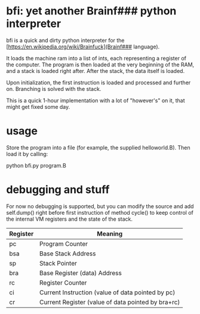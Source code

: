 # bfi: yet another Brainf### python interpreter

bfi is a quick and dirty python interpreter for the [https://en.wikipedia.org/wiki/Brainfuck](Brainf### language).

It loads the machine ram into a list of ints, each representing a register of the computer. The program is then loaded at the very beginning of the RAM, and a stack is loaded right after. After the stack, the data itself is loaded.

Upon initialization, the first instruction is loaded and processed and further on. Branching is solved with the stack.

This is a quick 1-hour implementation with a lot of "however's" on it, that might get fixed some day.

# usage

Store the program into a file (for example, the supplied helloworld.B). Then load it by calling:

 python bfi.py program.B
 
# debugging and stuff

For now no debugging is supported, but you can modify the source and add self.dump() right before first instruction of method cycle() to keep control of the internal VM registers and the state of the stack.

| Register | Meaning                                               |
|----------|-------------------------------------------------------|
| pc       | Program Counter                                       |
| bsa      | Base Stack Address                                    |
| sp       | Stack Pointer                                         |
| bra      | Base Register (data) Address                          |
| rc       | Register Counter                                      |
| ci       | Current Instruction (value of data pointed by pc)     |
| cr       | Current Register    (value of data pointed by bra+rc) |
